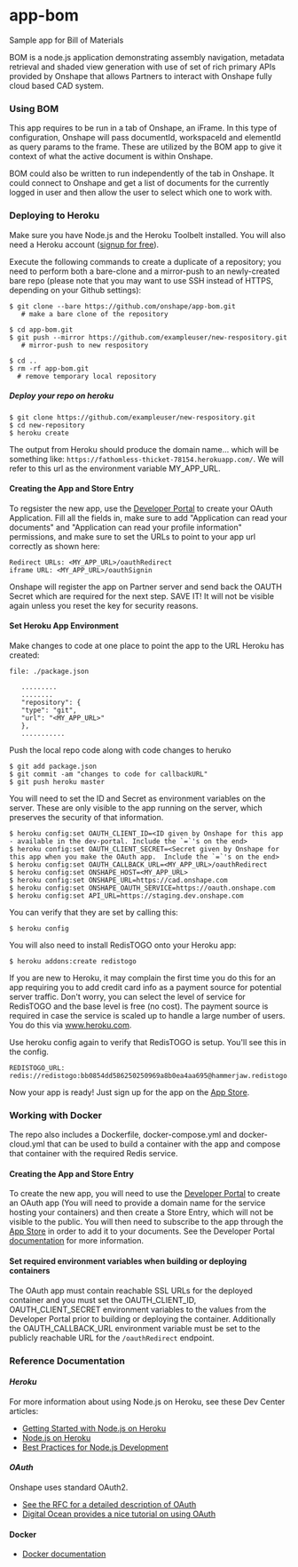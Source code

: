 # **app-bom**
Sample app for Bill of Materials

BOM is a node.js application demonstrating assembly navigation, metadata retrieval and shaded view generation with use of set of rich primary APIs provided by Onshape that allows Partners to interact with Onshape fully cloud based CAD system.

### **Using BOM**
This app requires to be run in a tab of Onshape, an iFrame. In this type of configuration, Onshape will pass documentId, workspaceId and elementId as query params to the frame. These are utilized by the BOM app to give it context of what the active document is within Onshape.

BOM could also be written to run independently of the tab in Onshape. It could connect to Onshape and get a list of documents for the currently logged in user and then allow the user to select which one to work with.


### **Deploying to Heroku**

Make sure you have Node.js and the Heroku Toolbelt installed. You will also need a Heroku account ([signup for free](https://www.heroku.com/)).

Execute the following commands to create a duplicate of a repository; you need to perform both a bare-clone and a mirror-push to an newly-created bare repo (please note that you may want to use SSH instead of HTTPS, depending on your Github settings):

    $ git clone --bare https://github.com/onshape/app-bom.git
       # make a bare clone of the repository

    $ cd app-bom.git
    $ git push --mirror https://github.com/exampleuser/new-respository.git
       # mirror-push to new respository

    $ cd ..
    $ rm -rf app-bom.git
      # remove temporary local repository

##### Deploy your repo on heroku

    $ git clone https://github.com/exampleuser/new-respository.git
    $ cd new-repository
    $ heroku create
    
The output from Heroku should produce the domain name... which will be something like: `https://fathomless-thicket-78154.herokuapp.com/`. We will refer to this url as the environment variable MY_APP_URL.

#### **Creating the App and Store Entry**

To regsister the new app, use the [Developer Portal](https://dev-portal.onshape.com) to create your OAuth Application. Fill all the fields in, make sure to add "Application can read your documents" and "Application can read your profile information" permissions, and make sure to set the URLs to point to your app url correctly as shown here:
    
    Redirect URLs: <MY_APP_URL>/oauthRedirect
    iframe URL: <MY_APP_URL>/oauthSignin

Onshape will register the app on Partner server and send back the OAUTH Secret which are required for the next step. SAVE IT! It will not be visible again unless you reset the key for security reasons.

#### **Set Heroku App Environment**

Make changes to code at one place to point the app to the URL Heroku has created:

    file: ./package.json

       .........
       ........
       "repository": {
       "type": "git",
       "url": "<MY_APP_URL>"
       },
       ...........

Push the local repo code along with code changes to heruko

    $ git add package.json
    $ git commit -am "changes to code for callbackURL"
    $ git push heroku master

You will need to set the ID and Secret as environment variables on the server. These are only visible to the app running on the server, which preserves the security of that information.

    $ heroku config:set OAUTH_CLIENT_ID=<ID given by Onshape for this app - available in the dev-portal. Include the `=`'s on the end>
    $ heroku config:set OAUTH_CLIENT_SECRET=<Secret given by Onshape for this app when you make the OAuth app.  Include the `=`'s on the end>
    $ heroku config:set OAUTH_CALLBACK_URL=<MY_APP_URL>/oauthRedirect
    $ heroku config:set ONSHAPE_HOST=<MY_APP_URL>
    $ heroku config:set ONSHAPE_URL=https://cad.onshape.com
    $ heroku config:set ONSHAPE_OAUTH_SERVICE=https://oauth.onshape.com
    $ heroku config:set API_URL=https://staging.dev.onshape.com

You can verify that they are set by calling this:

    $ heroku config

You will also need to install RedisTOGO onto your Heroku app:

    $ heroku addons:create redistogo

If you are new to Heroku, it may complain the first time you do this for an app requiring you to add credit card info as a payment source for potential server traffic. Don't worry, you can select the level of service for RedisTOGO and the base level is free (no cost). The payment source is required in case the service is scaled up to handle a large number of users. You do this via www.heroku.com.

Use heroku config again to verify that RedisTOGO is setup. You'll see this in the config.

    REDISTOGO_URL:        redis://redistogo:bb0854dd586250250969a8b0ea4aa695@hammerjaw.redistogo.com:11093/
    
Now your app is ready! Just sign up for the app on the [App Store](https://appstore.onshape.com).


### **Working with Docker**

The repo also includes a Dockerfile, docker-compose.yml and docker-cloud.yml that can be used to build a container with the app and compose that container with
the required Redis service.

#### **Creating the App and Store Entry**

To create the new app, you will need to use the [Developer Portal](https://dev-portal.onshape.com) to create an OAuth app (You will need to provide a domain name for the service hosting your containers) and then create a Store Entry, which will not be visible to the public.  You will then need to subscribe to the app through the [App Store](https://appstore.onshape.com) in order to add it to your documents.  See the Developer Portal [documentation](https://dev-portal.onshape.com/help) for more information.

#### **Set required environment variables when building or deploying containers**
The OAuth app must contain reachable SSL URLs for the deployed container and you must set the OAUTH_CLIENT_ID, OAUTH_CLIENT_SECRET environment
variables to the values from the Developer Portal prior to building or deploying the container. Additionally the OAUTH_CALLBACK_URL environment
variable must be set to the publicly reachable URL for the `/oauthRedirect` endpoint.

### **Reference Documentation**
#### ***Heroku***
For more information about using Node.js on Heroku, see these Dev Center articles:

 -  [Getting Started with Node.js on Heroku](https://devcenter.heroku.com/articles/getting-started-with-nodejs)
 -  [Node.js on Heroku](https://devcenter.heroku.com/categories/nodejs)
 -  [Best Practices for Node.js Development](https://devcenter.heroku.com/articles/node-best-practices)

#### ***OAuth***
Onshape uses standard OAuth2.
 - [See the RFC for a detailed description of OAuth](https://tools.ietf.org/html/rfc6749)
 - [Digital Ocean provides a nice tutorial on using OAuth](https://www.digitalocean.com/community/tutorials/an-introduction-to-oauth-2)

#### **Docker**
 - [Docker documentation](https://docs.docker.com)
